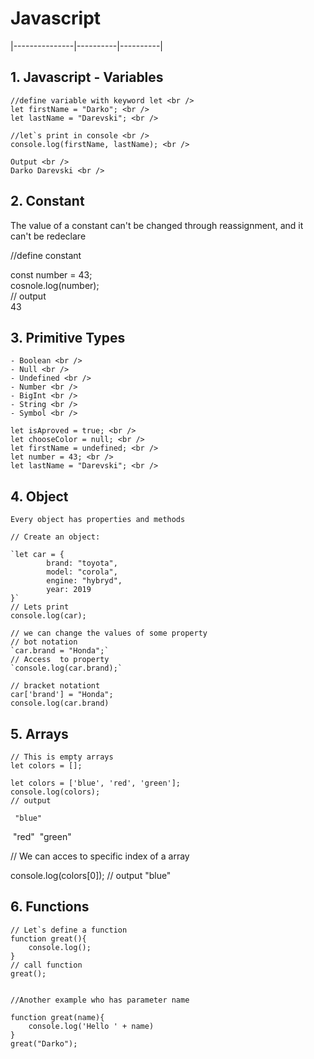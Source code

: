 #  Javascript
|---------------|----------|----------|
## 1. Javascript - Variables

    //define variable with keyword let <br />
    let firstName = "Darko"; <br />
    let lastName = "Darevski"; <br />

    //let`s print in console <br />
    console.log(firstName, lastName); <br />

    Output <br />
    Darko Darevski <br />
## 2. Constant<br />
   The value of a constant can't be changed through reassignment, and it can't be redeclare<br />

   //define constant<br />

   const number = 43;<br />
   cosnole.log(number);<br />
   // output <br />
   43<br />
## 3. Primitive Types 

    - Boolean <br />
    - Null <br />
    - Undefined <br />
    - Number <br />
    - BigInt <br />
    - String <br />
    - Symbol <br />

    let isAproved = true; <br />
    let chooseColor = null; <br />
    let firstName = undefined; <br />
    let number = 43; <br />
    let lastName = "Darevski"; <br />

## 4. Object 
    Every object has properties and methods

    // Create an object:

    `let car = {
            brand: "toyota",
            model: "corola",
            engine: "hybryd",
            year: 2019
    }`
    // Lets print 
    console.log(car);

    // we can change the values of some property
    // bot notation
    `car.brand = "Honda";`
    // Access  to property
    `console.log(car.brand);`

    // bracket notationt
    car['brand'] = "Honda";
    console.log(car.brand)
 ## 5. Arrays

    // This is empty arrays
    let colors = [];

    let colors = ['blue', 'red', 'green'];
    console.log(colors);
    // output
    
     "blue"
​     "red"
​     "green"

   // We can acces to specific index of a array
   
   console.log(colors[0]);
   // output
   "blue"
   ## 6. Functions

    // Let`s define a function
    function great(){
        console.log();
    }
    // call function
    great();


    //Another example who has parameter name

    function great(name){
        console.log('Hello ' + name)
    }
    great("Darko");